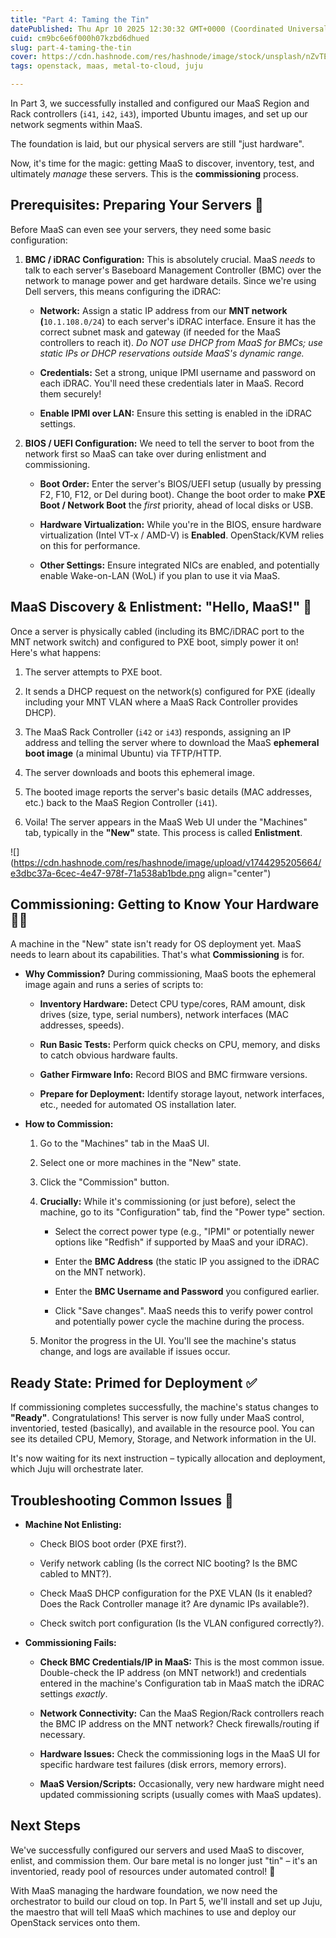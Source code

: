 ```yaml
---
title: "Part 4: Taming the Tin"
datePublished: Thu Apr 10 2025 12:30:32 GMT+0000 (Coordinated Universal Time)
cuid: cm9bc6e6f000h07kzbd6dhued
slug: part-4-taming-the-tin
cover: https://cdn.hashnode.com/res/hashnode/image/stock/unsplash/nZvTEtAc024/upload/79076244d680840a16a71d6eb8e8a26b.jpeg
tags: openstack, maas, metal-to-cloud, juju

---
```


In Part 3, we successfully installed and configured our MaaS Region and Rack controllers (`i41`, `i42`, `i43`), imported Ubuntu images, and set up our network segments within MaaS.

The foundation is laid, but our physical servers are still "just hardware".

Now, it's time for the magic: getting MaaS to discover, inventory, test, and ultimately *manage* these servers. This is the **commissioning** process.

## Prerequisites: Preparing Your Servers 🔧

Before MaaS can even see your servers, they need some basic configuration:

1. **BMC / iDRAC Configuration:** This is absolutely crucial. MaaS *needs* to talk to each server's Baseboard Management Controller (BMC) over the network to manage power and get hardware details. Since we're using Dell servers, this means configuring the iDRAC:
    
    * **Network:** Assign a static IP address from our **MNT network (**`10.1.108.0/24`) to each server's iDRAC interface. Ensure it has the correct subnet mask and gateway (if needed for the MaaS controllers to reach it). *Do NOT use DHCP from MaaS for BMCs; use static IPs or DHCP reservations outside MaaS's dynamic range.*
        
    * **Credentials:** Set a strong, unique IPMI username and password on each iDRAC. You'll need these credentials later in MaaS. Record them securely!
        
    * **Enable IPMI over LAN:** Ensure this setting is enabled in the iDRAC settings.
        
2. **BIOS / UEFI Configuration:** We need to tell the server to boot from the network first so MaaS can take over during enlistment and commissioning.
    
    * **Boot Order:** Enter the server's BIOS/UEFI setup (usually by pressing F2, F10, F12, or Del during boot). Change the boot order to make **PXE Boot / Network Boot** the *first* priority, ahead of local disks or USB.
        
    * **Hardware Virtualization:** While you're in the BIOS, ensure hardware virtualization (Intel VT-x / AMD-V) is **Enabled**. OpenStack/KVM relies on this for performance.
        
    * **Other Settings:** Ensure integrated NICs are enabled, and potentially enable Wake-on-LAN (WoL) if you plan to use it via MaaS.
        

## MaaS Discovery & Enlistment: "Hello, MaaS!" 👋

Once a server is physically cabled (including its BMC/iDRAC port to the MNT network switch) and configured to PXE boot, simply power it on! Here's what happens:

1. The server attempts to PXE boot.
    
2. It sends a DHCP request on the network(s) configured for PXE (ideally including your MNT VLAN where a MaaS Rack Controller provides DHCP).
    
3. The MaaS Rack Controller (`i42` or `i43`) responds, assigning an IP address and telling the server where to download the MaaS **ephemeral boot image** (a minimal Ubuntu) via TFTP/HTTP.
    
4. The server downloads and boots this ephemeral image.
    
5. The booted image reports the server's basic details (MAC addresses, etc.) back to the MaaS Region Controller (`i41`).
    
6. Voila! The server appears in the MaaS Web UI under the "Machines" tab, typically in the **"New"** state. This process is called **Enlistment**.
    

![](https://cdn.hashnode.com/res/hashnode/image/upload/v1744295205664/e3dbc37a-6cec-4e47-978f-71a538ab1bde.png align="center")

## Commissioning: Getting to Know Your Hardware 🕵️‍♀️

A machine in the "New" state isn't ready for OS deployment yet. MaaS needs to learn about its capabilities. That's what **Commissioning** is for.

* **Why Commission?** During commissioning, MaaS boots the ephemeral image again and runs a series of scripts to:
    
    * **Inventory Hardware:** Detect CPU type/cores, RAM amount, disk drives (size, type, serial numbers), network interfaces (MAC addresses, speeds).
        
    * **Run Basic Tests:** Perform quick checks on CPU, memory, and disks to catch obvious hardware faults.
        
    * **Gather Firmware Info:** Record BIOS and BMC firmware versions.
        
    * **Prepare for Deployment:** Identify storage layout, network interfaces, etc., needed for automated OS installation later.
        
* **How to Commission:**
    
    1. Go to the "Machines" tab in the MaaS UI.
        
    2. Select one or more machines in the "New" state.
        
    3. Click the "Commission" button.
        
    4. **Crucially:** While it's commissioning (or just before), select the machine, go to its "Configuration" tab, find the "Power type" section.
        
        * Select the correct power type (e.g., "IPMI" or potentially newer options like "Redfish" if supported by MaaS and your iDRAC).
            
        * Enter the **BMC Address** (the static IP you assigned to the iDRAC on the MNT network).
            
        * Enter the **BMC Username and Password** you configured earlier.
            
        * Click "Save changes". MaaS needs this to verify power control and potentially power cycle the machine during the process.
            
    5. Monitor the progress in the UI. You'll see the machine's status change, and logs are available if issues occur.
        

## Ready State: Primed for Deployment ✅

If commissioning completes successfully, the machine's status changes to **"Ready"**. Congratulations! This server is now fully under MaaS control, inventoried, tested (basically), and available in the resource pool. You can see its detailed CPU, Memory, Storage, and Network information in the UI.

It's now waiting for its next instruction – typically allocation and deployment, which Juju will orchestrate later.

## Troubleshooting Common Issues 🤯

* **Machine Not Enlisting:**
    
    * Check BIOS boot order (PXE first?).
        
    * Verify network cabling (Is the correct NIC booting? Is the BMC cabled to MNT?).
        
    * Check MaaS DHCP configuration for the PXE VLAN (Is it enabled? Does the Rack Controller manage it? Are dynamic IPs available?).
        
    * Check switch port configuration (Is the VLAN configured correctly?).
        
* **Commissioning Fails:**
    
    * **Check BMC Credentials/IP in MaaS:** This is the most common issue. Double-check the IP address (on MNT network!) and credentials entered in the machine's Configuration tab in MaaS match the iDRAC settings *exactly*.
        
    * **Network Connectivity:** Can the MaaS Region/Rack controllers reach the BMC IP address on the MNT network? Check firewalls/routing if necessary.
        
    * **Hardware Issues:** Check the commissioning logs in the MaaS UI for specific hardware test failures (disk errors, memory errors).
        
    * **MaaS Version/Scripts:** Occasionally, very new hardware might need updated commissioning scripts (usually comes with MaaS updates).
        

## Next Steps

We've successfully configured our servers and used MaaS to discover, enlist, and commission them. Our bare metal is no longer just "tin" – it's an inventoried, ready pool of resources under automated control! 🎉

With MaaS managing the hardware foundation, we now need the orchestrator to build our cloud on top. In Part 5, we'll install and set up Juju, the maestro that will tell MaaS which machines to use and deploy our OpenStack services onto them.